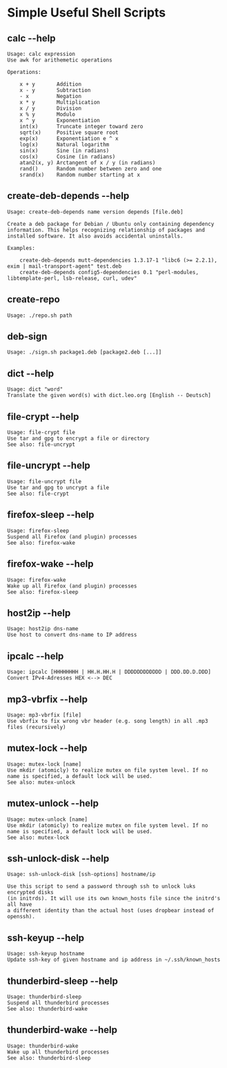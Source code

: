 # Simple Useful Shell Scripts

## calc --help
    Usage: calc expression
    Use awk for arithemetic operations
    
    Operations: 
    
        x + y       Addition
        x - y       Subtraction
        - x         Negation
        x * y       Multiplication
        x / y       Division
        x % y       Modulo
        x ^ y       Exponentiation
        int(x)      Truncate integer toward zero
        sqrt(x)     Positive square root
        exp(x)      Exponentiation e ^ x
        log(x)      Natural logarithm
        sin(x)      Sine (in radians)
        cos(x)      Cosine (in radians)
        atan2(x, y) Arctangent of x / y (in radians)
        rand()      Random number between zero and one
        srand(x)    Random number starting at x

## create-deb-depends --help
    Usage: create-deb-depends name version depends [file.deb]

    Create a deb package for Debian / Ubuntu only containing dependency
    information. This helps recognizing relationship of packages and
    installed software. It also avoids accidental uninstalls.

    Examples: 

        create-deb-depends mutt-dependencies 1.3.17-1 "libc6 (>= 2.2.1), exim | mail-transport-agent" test.deb
        create-deb-depends config5-dependencies 0.1 "perl-modules, libtemplate-perl, lsb-release, curl, udev"

## create-repo
    Usage: ./repo.sh path

## deb-sign
    Usage: ./sign.sh package1.deb [package2.deb [...]]

## dict --help
    Usage: dict "word"
    Translate the given word(s) with dict.leo.org [English -- Deutsch]

## file-crypt --help
    Usage: file-crypt file
    Use tar and gpg to encrypt a file or directory
    See also: file-uncrypt

## file-uncrypt --help
    Usage: file-uncrypt file
    Use tar and gpg to uncrypt a file
    See also: file-crypt

## firefox-sleep --help
    Usage: firefox-sleep
    Suspend all Firefox (and plugin) processes
    See also: firefox-wake

## firefox-wake --help
    Usage: firefox-wake
    Wake up all Firefox (and plugin) processes
    See also: firefox-sleep

## host2ip --help
    Usage: host2ip dns-name
    Use host to convert dns-name to IP address

## ipcalc --help
    Usage: ipcalc [HHHHHHHH | HH.H.HH.H | DDDDDDDDDDDD | DDD.DD.D.DDD]
    Convert IPv4-Adresses HEX <--> DEC

## mp3-vbrfix --help
    Usage: mp3-vbrfix [file]
    Use vbrfix to fix wrong vbr header (e.g. song length) in all .mp3 files (recursively)

## mutex-lock --help
    Usage: mutex-lock [name]
    Use mkdir (atomicly) to realize mutex on file system level. If no
    name is specified, a default lock will be used.
    See also: mutex-unlock

## mutex-unlock --help
    Usage: mutex-unlock [name]
    Use mkdir (atomicly) to realize mutex on file system level. If no
    name is specified, a default lock will be used.
    See also: mutex-lock

## ssh-unlock-disk --help
    Usage: ssh-unlock-disk [ssh-options] hostname/ip
    
    Use this script to send a password through ssh to unlock luks encrypted disks
    (in initrds). It will use its own known_hosts file since the initrd's all have
    a different identity than the actual host (uses dropbear instead of openssh).

## ssh-keyup --help
    Usage: ssh-keyup hostname
	Update ssh-key of given hostname and ip address in ~/.ssh/known_hosts

## thunderbird-sleep --help
    Usage: thunderbird-sleep
    Suspend all thunderbird processes
    See also: thunderbird-wake

## thunderbird-wake --help
    Usage: thunderbird-wake
    Wake up all thunderbird processes
    See also: thunderbird-sleep
